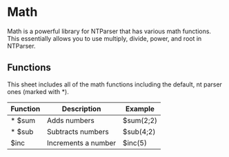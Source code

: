 # Math
Math is a powerful library for NTParser that has various math functions. This essentially allows you to use multiply, divide, power, and root in NTParser.

## Functions
This sheet includes all of the math functions including the default, nt parser ones (marked with *).

| Function | Description | Example |
|-|-|-|
| * $sum | Adds numbers | $sum(2;2) |
| * $sub | Subtracts numbers | $sub(4;2) |
| $inc | Increments a number | $inc(5) |
